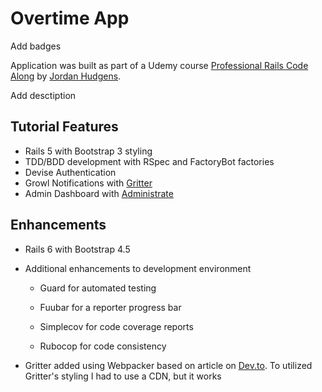 # Overtime App

Add badges

Application was built as part of a Udemy course [Professional Rails Code Along](https://www.udemy.com/course/professional-ruby-on-rails-coding-course/) by [Jordan Hudgens](https://www.udemy.com/course/professional-ruby-on-rails-coding-course/#instructor-1). 

Add desctiption

## Tutorial Features

- Rails 5 with Bootstrap 3 styling
- TDD/BDD development with RSpec and FactoryBot factories
- Devise Authentication
- Growl Notifications with [Gritter](https://www.google.com/url?sa=t&rct=j&q=&esrc=s&source=web&cd=&cad=rja&uact=8&ved=2ahUKEwjJjezy0LjrAhU9mXIEHWWGDa4QFjAAegQIAxAB&url=https%3A%2F%2Fgithub.com%2FRobinBrouwer%2Fgritter&usg=AOvVaw0marSYf2GH2T1dqi0DDzJM)
- Admin Dashboard with [Administrate](https://www.google.com/url?sa=t&rct=j&q=&esrc=s&source=web&cd=&cad=rja&uact=8&ved=2ahUKEwjJjezy0LjrAhU9mXIEHWWGDa4QFjAAegQIAxAB&url=https%3A%2F%2Fgithub.com%2FRobinBrouwer%2Fgritter&usg=AOvVaw0marSYf2GH2T1dqi0DDzJM)

## Enhancements 

- Rails 6 with Bootstrap 4.5

- Additional enhancements to development environment

  - Guard for automated testing

  - Fuubar for a reporter progress bar

  - Simplecov for code coverage reports

  - Rubocop for code consistency
- Gritter added using Webpacker based on article on [Dev.to](https://dev.to/nkemjiks/using-gritter-in-rails-6-52fe). To utilized Gritter's styling I had to use a CDN, but it works 